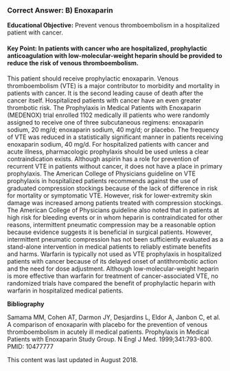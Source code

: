 
### Correct Answer: B) Enoxaparin 

**Educational Objective:** Prevent venous thromboembolism in a hospitalized patient with cancer.

#### **Key Point:** In patients with cancer who are hospitalized, prophylactic anticoagulation with low-molecular-weight heparin should be provided to reduce the risk of venous thromboembolism.

This patient should receive prophylactic enoxaparin. Venous thromboembolism (VTE) is a major contributor to morbidity and mortality in patients with cancer. It is the second leading cause of death after the cancer itself. Hospitalized patients with cancer have an even greater thrombotic risk. The Prophylaxis in Medical Patients with Enoxaparin (MEDENOX) trial enrolled 1102 medically ill patients who were randomly assigned to receive one of three subcutaneous regimens: enoxaparin sodium, 20 mg/d; enoxaparin sodium, 40 mg/d; or placebo. The frequency of VTE was reduced in a statistically significant manner in patients receiving enoxaparin sodium, 40 mg/d. For hospitalized patients with cancer and acute illness, pharmacologic prophylaxis should be used unless a clear contraindication exists.
Although aspirin has a role for prevention of recurrent VTE in patients without cancer, it does not have a place in primary prophylaxis.
The American College of Physicians guideline on VTE prophylaxis in hospitalized patients recommends against the use of graduated compression stockings because of the lack of difference in risk for mortality or symptomatic VTE. However, risk for lower-extremity skin damage was increased among patients treated with compression stockings.
The American College of Physicians guideline also noted that in patients at high risk for bleeding events or in whom heparin is contraindicated for other reasons, intermittent pneumatic compression may be a reasonable option because evidence suggests it is beneficial in surgical patients. However, intermittent pneumatic compression has not been sufficiently evaluated as a stand-alone intervention in medical patients to reliably estimate benefits and harms.
Warfarin is typically not used as VTE prophylaxis in hospitalized patients with cancer because of its delayed onset of antithrombotic action and the need for dose adjustment. Although low-molecular-weight heparin is more effective than warfarin for treatment of cancer-associated VTE, no randomized trials have compared the benefit of prophylactic heparin with warfarin in hospitalized medical patients.

**Bibliography**

Samama MM, Cohen AT, Darmon JY, Desjardins L, Eldor A, Janbon C, et al. A comparison of enoxaparin with placebo for the prevention of venous thromboembolism in acutely ill medical patients. Prophylaxis in Medical Patients with Enoxaparin Study Group. N Engl J Med. 1999;341:793-800. PMID: 10477777

This content was last updated in August 2018.